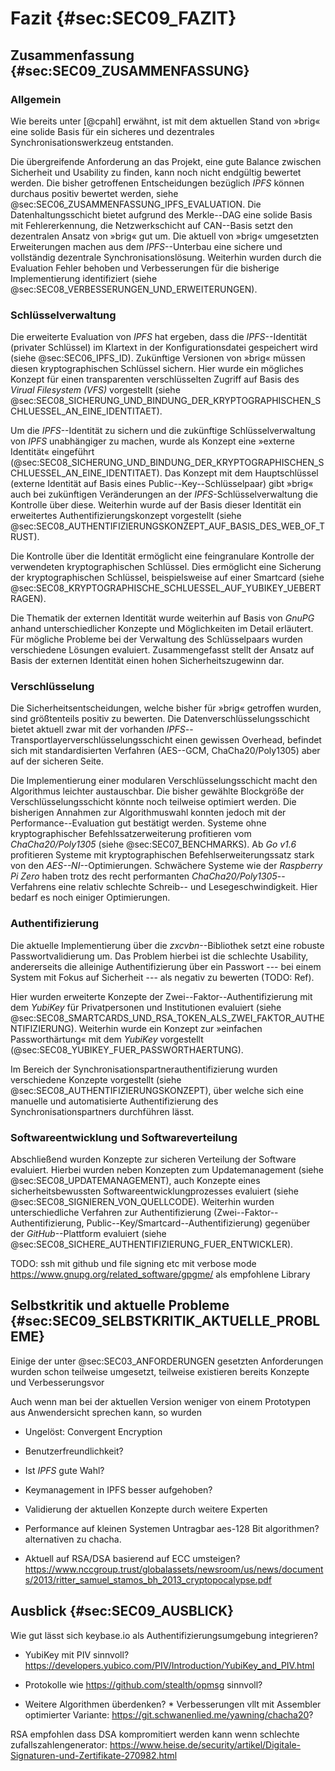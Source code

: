 # Fazit {#sec:SEC09_FAZIT}

## Zusammenfassung {#sec:SEC09_ZUSAMMENFASSUNG}

### Allgemein

Wie bereits unter [@cpahl] erwähnt, ist mit dem aktuellen Stand von »brig« eine
solide Basis für ein sicheres und dezentrales Synchronisationswerkzeug entstanden.

Die übergreifende Anforderung an das Projekt, eine gute Balance zwischen
Sicherheit und Usability zu finden, kann noch nicht endgültig bewertet werden.
Die bisher getroffenen Entscheidungen bezüglich *IPFS* können durchaus positiv
bewertet werden, siehe @sec:SEC06_ZUSAMMENFASSUNG_IPFS_EVALUATION. Die
Datenhaltungsschicht bietet aufgrund des Merkle--DAG eine solide Basis mit
Fehlererkennung, die Netzwerkschicht auf CAN--Basis setzt den dezentralen
Ansatz von »brig« gut um. Die aktuell von »brig« umgesetzten Erweiterungen
machen aus dem *IPFS*--Unterbau eine sichere und vollständig dezentrale
Synchronisationslösung. Weiterhin wurden durch die Evaluation Fehler behoben
und Verbesserungen für die bisherige Implementierung identifiziert (siehe
@sec:SEC08_VERBESSERUNGEN_UND_ERWEITERUNGEN).

### Schlüsselverwaltung

Die erweiterte Evaluation von *IPFS* hat ergeben, dass die *IPFS*--Identität
(privater Schlüssel) im Klartext in der Konfigurationsdatei gespeichert wird
(siehe @sec:SEC06_IPFS_ID). Zukünftige Versionen von »brig« müssen diesen
kryptographischen Schlüssel sichern. Hier wurde ein mögliches Konzept für einen
transparenten verschlüsselten Zugriff auf Basis des *Virual Filesystem (VFS)*
vorgestellt (siehe @sec:SEC08_SICHERUNG_UND_BINDUNG_DER_KRYPTOGRAPHISCHEN_SCHLUESSEL_AN_EINE_IDENTITAET).

Um die *IPFS*--Identität zu sichern und die zukünftige Schlüsselverwaltung von
*IPFS* unabhängiger zu machen, wurde als Konzept eine »externe Identität«
eingeführt
(@sec:SEC08_SICHERUNG_UND_BINDUNG_DER_KRYPTOGRAPHISCHEN_SCHLUESSEL_AN_EINE_IDENTITAET).
Das Konzept mit dem Hauptschlüssel (externe Identität auf Basis eines
Public--Key--Schlüsselpaar) gibt »brig« auch bei zukünftigen Veränderungen an
der *IPFS*-Schlüsselverwaltung die Kontrolle über diese. Weiterhin wurde auf
der Basis dieser Identität ein erweitertes Authentifizierungskonzept
vorgestellt (siehe
@sec:SEC08_AUTHENTIFIZIERUNGSKONZEPT_AUF_BASIS_DES_WEB_OF_TRUST).

Die Kontrolle über die Identität ermöglicht eine feingranulare Kontrolle der
verwendeten kryptographischen Schlüssel. Dies ermöglicht eine Sicherung der
kryptographischen Schlüssel, beispielsweise auf einer Smartcard (siehe
@sec:SEC08_KRYPTOGRAPHISCHE_SCHLUESSEL_AUF_YUBIKEY_UEBERTRAGEN). 

Die Thematik der externen Identität wurde weiterhin auf Basis von *GnuPG*
anhand unterschiedlicher Konzepte und Möglichkeiten im Detail erläutert. Für
mögliche Probleme bei der Verwaltung des Schlüsselpaars wurden verschiedene
Lösungen evaluiert. Zusammengefasst stellt der Ansatz auf Basis der externen
Identität einen hohen Sicherheitszugewinn dar.

### Verschlüsselung

Die Sicherheitsentscheidungen, welche bisher für »brig« getroffen wurden, sind
größtenteils positiv zu bewerten. Die Datenverschlüsselungsschicht bietet
aktuell zwar mit der vorhanden *IPFS*--Transportlayerverschlüsselungsschicht
einen gewissen Overhead, befindet sich mit standardisierten Verfahren
(AES--GCM, ChaCha20/Poly1305) aber auf der sicheren Seite. 

Die Implementierung einer modularen Verschlüsselungsschicht macht den
Algorithmus leichter austauschbar. Die bisher gewählte Blockgröße der
Verschlüsselungsschicht könnte noch teilweise optimiert werden. Die bisherigen
Annahmen zur Algorithmuswahl konnten jedoch mit der Performance--Evaluation gut
bestätigt werden. Systeme ohne kryptographischer Befehlssatzerweiterung
profitieren vom *ChaCha20/Poly1305* (siehe @sec:SEC07_BENCHMARKS). Ab *Go v1.6*
profitieren Systeme mit kryptographischen Befehlserweiterungssatz stark
von den *AES--NI*--Optimierungen. Schwächere Systeme wie der *Raspberry Pi
Zero* haben trotz des recht performanten *ChaCha20/Poly1305*--Verfahrens eine
relativ schlechte Schreib-- und Lesegeschwindigkeit. Hier bedarf es noch
einiger Optimierungen.

### Authentifizierung

Die aktuelle Implementierung über die *zxcvbn*--Bibliothek setzt eine robuste
Passwortvalidierung um. Das Problem hierbei ist die schlechte Usability,
andererseits die alleinige Authentifizierung über ein Passwort --- bei einem System
mit Fokus auf Sicherheit --- als negativ zu bewerten (TODO: Ref).

Hier wurden erweiterte Konzepte der Zwei--Faktor--Authentifizierung mit dem
*YubiKey* für Privatpersonen und Institutionen evaluiert (siehe
@sec:SEC08_SMARTCARDS_UND_RSA_TOKEN_ALS_ZWEI_FAKTOR_AUTHENTIFIZIERUNG).
Weiterhin wurde ein Konzept zur »einfachen Passworthärtung« mit dem *YubiKey*
vorgestellt (@sec:SEC08_YUBIKEY_FUER_PASSWORTHAERTUNG).

Im Bereich der Synchronisationspartnerauthentifizierung wurden verschiedene
Konzepte vorgestellt (siehe @sec:SEC08_AUTHENTIFIZIERUNGSKONZEPT), über welche
sich eine manuelle und automatisierte Authentifizierung des
Synchronisationspartners durchführen lässt.

### Softwareentwicklung und Softwareverteilung

Abschließend wurden Konzepte zur sicheren Verteilung der Software evaluiert.
Hierbei wurden neben Konzepten zum Updatemanagement (siehe
@sec:SEC08_UPDATEMANAGEMENT), auch Konzepte eines sicherheitsbewussten
Softwareentwicklungprozesses evaluiert (siehe
@sec:SEC08_SIGNIEREN_VON_QUELLCODE). Weiterhin wurden unterschiedliche
Verfahren zur Authentifizierung (Zwei--Faktor--Authentifizierung,
Public--Key/Smartcard--Authentifizierung) gegenüber der *GitHub*--Plattform
evaluiert (siehe @sec:SEC08_SICHERE_AUTHENTIFIZIERUNG_FUER_ENTWICKLER). 


TODO: ssh mit github und file signing etc  mit verbose mode
https://www.gnupg.org/related_software/gpgme/ als empfohlene Library

## Selbstkritik und aktuelle Probleme {#sec:SEC09_SELBSTKRITIK_AKTUELLE_PROBLEME}

Einige der unter @sec:SEC03_ANFORDERUNGEN gesetzten Anforderungen wurden schon
teilweise umgesetzt, teilweise existieren bereits Konzepte und Verbesserungsvor

Auch wenn man bei der aktuellen Version weniger von einem Prototypen aus
Anwendersicht sprechen kann, so wurden 


* Ungelöst: Convergent Encryption
* Benutzerfreundlichkeit?

* Ist *IPFS* gute Wahl?
* Keymanagement in IPFS besser aufgehoben?
* Validierung der aktuellen Konzepte durch weitere Experten
* Performance auf kleinen Systemen Untragbar  aes-128 Bit algorithmen?  alternativen zu chacha.
* Aktuell auf RSA/DSA basierend auf ECC umsteigen?
https://www.nccgroup.trust/globalassets/newsroom/us/news/documents/2013/ritter_samuel_stamos_bh_2013_cryptopocalypse.pdf


## Ausblick {#sec:SEC09_AUSBLICK}

Wie gut lässt sich keybase.io als Authentifizierungsumgebung integrieren?

* YubiKey mit PIV sinnvoll? <https://developers.yubico.com/PIV/Introduction/YubiKey_and_PIV.html>
* Protokolle wie https://github.com/stealth/opmsg sinnvoll?

* Weitere Algorithmen überdenken? * Verbesserungen vllt mit Assembler
optimierter Variante: <https://git.schwanenlied.me/yawning/chacha20>? 

RSA empfohlen dass DSA kompromitiert werden kann wenn schlechte
zufallszahlengenerator:
<https://www.heise.de/security/artikel/Digitale-Signaturen-und-Zertifikate-270982.html>

